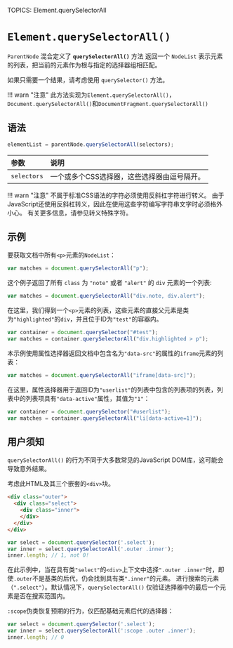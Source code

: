 TOPICS: Element.querySelectorAll

# `Element.querySelectorAll()`

`ParentNode` 混合定义了 **`querySelectorAll()`** 方法 返回一个 `NodeList` 表示元素的列表，把当前的元素作为根与指定的选择器组相匹配。

如果只需要一个结果，请考虑使用 `querySelector()` 方法。

!!! warn "注意"
    此方法实现为`Element.querySelectorAll()`，`Document.querySelectorAll()`和`DocumentFragment.querySelectorAll()`

## 语法

```javascript
elementList = parentNode.querySelectorAll(selectors);
```

| 参数 | 说明 |
| :-- | :-- |
| `selectors` | 一个或多个CSS选择器，这些选择器由逗号隔开。

!!! warn "注意"
    不属于标准CSS语法的字符必须使用反斜杠字符进行转义。 由于JavaScript还使用反斜杠转义，因此在使用这些字符编写字符串文字时必须格外小心。 有关更多信息，请参见转义特殊字符。

## 示例

要获取文档中所有`<p>`元素的`NodeList`：

```javascript
var matches = document.querySelectorAll("p");
```

这个例子返回了所有 `class` 为 `"note"` 或者 `"alert"` 的 `div` 元素的一个列表:

```javascript
var matches = document.querySelectorAll("div.note, div.alert");
```

在这里，我们得到一个`<p>`元素的列表，这些元素的直接父元素是类为`"highlighted"`的`div`，并且位于ID为`"test"`的容器内。

```javascript
var container = document.querySelector("#test");
var matches = container.querySelectorAll("div.highlighted > p");
```

本示例使用属性选择器返回文档中包含名为`"data-src"`的属性的`iframe`元素的列表：

```javascript
var matches = document.querySelectorAll("iframe[data-src]");
```

在这里，属性选择器用于返回ID为`"userlist"`的列表中包含的列表项的列表，列表中的列表项具有`"data-active"`属性，其值为`"1"`：

```javascript
var container = document.querySelector("#userlist");
var matches = container.querySelectorAll("li[data-active=1]");
```

## 用户须知

`querySelectorAll()` 的行为不同于大多数常见的JavaScript DOM库，这可能会导致意外结果。

考虑此HTML及其三个嵌套的`<div>`块。

```html
<div class="outer">
  <div class="select">
    <div class="inner">
    </div>
  </div>
</div>
```

```javascript
var select = document.querySelector('.select');
var inner = select.querySelectorAll('.outer .inner');
inner.length; // 1, not 0!
```

在此示例中，当在具有类`"select"`的`<div>`上下文中选择`".outer .inner"`时，即使`.outer`不是基类的后代，仍会找到具有类`".inner"`的元素。 进行搜索的元素
（`".select"`）。默认情况下，`querySelectorAll()` 仅验证选择器中的最后一个元素是否在搜索范围内。

`:scope`伪类恢复预期的行为，仅匹配基础元素后代的选择器：

```javascript
var select = document.querySelector('.select');
var inner = select.querySelectorAll(':scope .outer .inner');
inner.length; // 0
```
